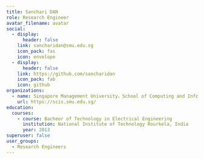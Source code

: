 ```yaml
---
title: Sanchari DAN
role: Research Engineer
avatar_filename: avatar
social:
  - display:
      header: false
    link: sancharidan@smu.edu.sg
    icon_pack: fas
    icon: envelope
  - display:
      header: false
    link: https://github.com/sancharidan
    icon_pack: fab
    icon: github
organizations:
  - name: Singapore Management University，School of Computing and Information Systems
    url: https://scis.smu.edu.sg/
education:
  courses:
    - course: Bacheor of Technology in Electrical Engineering
      institution: National Institute of Technology Rourkela, India
      year: 2013
superuser: false
user_groups:
  - Research Engineers
---
```

